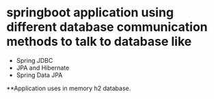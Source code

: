 # springboot application using different database communication methods to talk to database like 

- Spring JDBC
- JPA and Hibernate
- Spring Data JPA

**Application uses in memory h2 database.